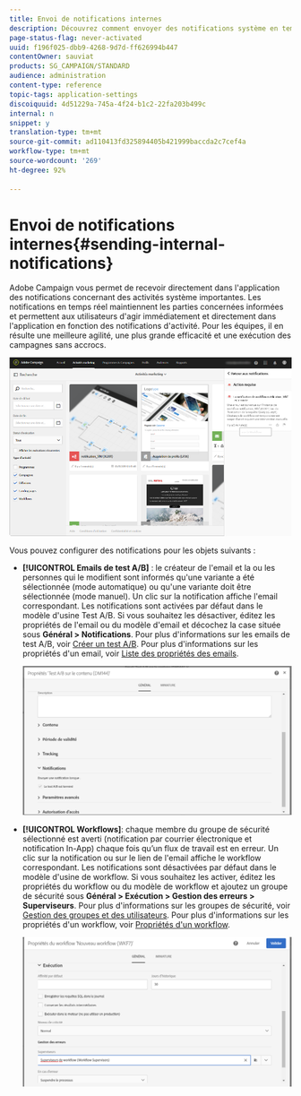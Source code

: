 ```yaml
---
title: Envoi de notifications internes
description: Découvrez comment envoyer des notifications système en temps réel à vos utilisateurs Adobe Campaign.
page-status-flag: never-activated
uuid: f196f025-dbb9-4268-9d7d-ff626994b447
contentOwner: sauviat
products: SG_CAMPAIGN/STANDARD
audience: administration
content-type: reference
topic-tags: application-settings
discoiquuid: 4d51229a-745a-4f24-b1c2-22fa203b499c
internal: n
snippet: y
translation-type: tm+mt
source-git-commit: ad110413fd325894405b421999baccda2c7cef4a
workflow-type: tm+mt
source-wordcount: '269'
ht-degree: 92%

---
```



# Envoi de notifications internes{#sending-internal-notifications}

Adobe Campaign vous permet de recevoir directement dans l&#39;application des notifications concernant des activités système importantes. Les notifications en temps réel maintiennent les parties concernées informées et permettent aux utilisateurs d&#39;agir immédiatement et directement dans l&#39;application en fonction des notifications d&#39;activité. Pour les équipes, il en résulte une meilleure agilité, une plus grande efficacité et une exécution des campagnes sans accrocs.

![](assets/pulse_3.png)

Vous pouvez configurer des notifications pour les objets suivants :

* **[!UICONTROL Emails de test A/B]** : le créateur de l&#39;email et la ou les personnes qui le modifient sont informés qu&#39;une variante a été sélectionnée (mode automatique) ou qu&#39;une variante doit être sélectionnée (mode manuel). Un clic sur la notification affiche l&#39;email correspondant. Les notifications sont activées par défaut dans le modèle d&#39;usine Test A/B. Si vous souhaitez les désactiver, éditez les propriétés de l&#39;email ou du modèle d&#39;email et décochez la case située sous **Général > Notifications**. Pour plus d&#39;informations sur les emails de test A/B, voir [Créer un test A/B](../../channels/using/designing-an-a-b-test-email.md). Pour plus d&#39;informations sur les propriétés d&#39;un email, voir [Liste des propriétés des emails](../../administration/using/configuring-email-channel.md#list-of-email-properties).

   ![](assets/pulse_2.png)

* **[!UICONTROL Workflows]**: chaque membre du groupe de sécurité sélectionné est averti (notification par courrier électronique et notification In-App) chaque fois qu’un flux de travail est en erreur. Un clic sur la notification ou sur le lien de l&#39;email affiche le workflow correspondant. Les notifications sont désactivées par défaut dans le modèle d&#39;usine de workflow. Si vous souhaitez les activer, éditez les propriétés du workflow ou du modèle de workflow et ajoutez un groupe de sécurité sous **Général > Exécution > Gestion des erreurs > Superviseurs**. Pour plus d&#39;informations sur les groupes de sécurité, voir [Gestion des groupes et des utilisateurs](../../administration/using/managing-groups-and-users.md). Pour plus d&#39;informations sur les propriétés d&#39;un workflow, voir [Propriétés d&#39;un workflow](../../automating/using/managing-execution-options.md).

   ![](assets/pulse_1.png)

